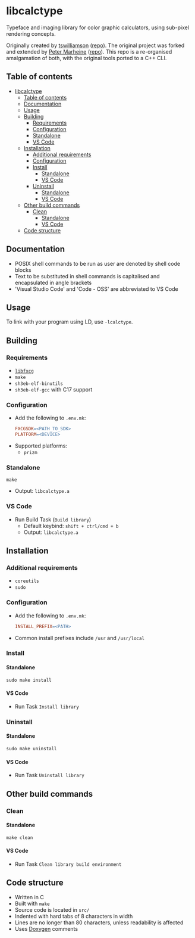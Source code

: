 # libcalctype

Typeface and imaging library for color graphic calculators, using sub-pixel
rendering concepts.

Originally created by [tswilliamson](https://github.com/tswilliamson)
([repo](https://github.com/tswilliamson/calctype)). The original project was
forked and extended by [Peter Marheine](https://github.com/tari)
([repo](https://github.com/tari/calctype)). This repo is a re-organised
amalgamation of both, with the original tools ported to a C++ CLI.

## Table of contents

* [libcalctype](#libcalctype)
    * [Table of contents](#table-of-contents)
    * [Documentation](#documentation)
    * [Usage](#usage)
    * [Building](#building)
        * [Requirements](#requirements)
        * [Configuration](#configuration)
        * [Standalone](#standalone)
        * [VS Code](#vs-code)
    * [Installation](#installation)
        * [Additional requirements](#additional-requirements)
        * [Configuration](#configuration-1)
        * [Install](#install)
            * [Standalone](#standalone-1)
            * [VS Code](#vs-code-1)
        * [Uninstall](#uninstall)
            * [Standalone](#standalone-2)
            * [VS Code](#vs-code-2)
    * [Other build commands](#other-build-commands)
        * [Clean](#clean)
            * [Standalone](#standalone-3)
            * [VS Code](#vs-code-3)
    * [Code structure](#code-structure)

## Documentation

* POSIX shell commands to be run as user are denoted by shell code blocks
* Text to be substituted in shell commands is capitalised and encapsulated in
angle brackets
* 'Visual Studio Code' and 'Code - OSS' are abbreviated to VS Code

## Usage

To link with your program using LD, use `-lcalctype`.

## Building

### Requirements

* [`libfxcg`](https://github.com/lunar-natalie/libfxcg)
* `make`
* `sh3eb-elf-binutils`
* `sh3eb-elf-gcc` with C17 support

### Configuration

* Add the following to `.env.mk`:
    ```Makefile
    FXCGSDK=<PATH_TO_SDK>
    PLATFORM=<DEVICE>
    ```
* Supported platforms:
    * `prizm`

### Standalone

```Shell
make
```
* Output: `libcalctype.a`

### VS Code

* Run Build Task (`Build library`)
    * Default keybind: `shift + ctrl/cmd + b`
    * Output: `libcalctype.a`

## Installation

### Additional requirements

* `coreutils`
* `sudo`

### Configuration

* Add the following to `.env.mk`:
    ```Makefile
    INSTALL_PREFIX=<PATH>
    ```
* Common install prefixes include `/usr` and `/usr/local`

### Install

#### Standalone

```Shell
sudo make install
```

#### VS Code

* Run Task `Install library`

### Uninstall

#### Standalone

```Shell
sudo make uninstall
```

#### VS Code

* Run Task `Uninstall library`

## Other build commands

### Clean

#### Standalone

```Shell
make clean
```

#### VS Code

* Run Task `Clean library build environment`

## Code structure

* Written in C
* Built with `make`
* Source code is located in `src/`
* Indented with hard tabs of 8 characters in width
* Lines are no longer than 80 characters, unless readability is affected
* Uses [Doxygen](https://doxygen.nl/index.html) comments

